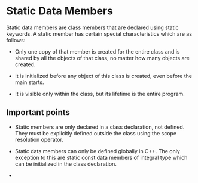 # Static Data Members

Static data members are class members that are declared using static keywords. A static member has certain special characteristics which are as follows:

- Only one copy of that member is created for the entire class and is shared by all the objects of that class, no matter how many objects are created.

- It is initialized before any object of this class is created, even before the main starts.

- It is visible only within the class, but its lifetime is the entire program.

## Important points

- Static members are only declared in a class declaration, not defined. They must be explicitly defined outside the class using the scope resolution operator.

- Static data members can only be defined globally in C++. The only exception to this are static const data members of integral type which can be initialized in the class declaration.
- 